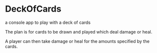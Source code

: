 # DeckOfCards
a console app to play with a deck of cards

The plan is for cards to be drawn and played which deal damage or heal.

A player can then take damage or heal for the amounts specified by the cards.
